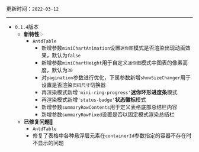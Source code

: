 更新时间：`2022-03-12`

---

- `0.1.4`版本
  - **新特性**✨
    - `AntdTable`
      - 新增参数`miniChartAnimation`设置`迷你图`模式是否渲染出现动画效果，默认为`false`
      - 新增参数`miniChartHeight`用于自定义`迷你图`模式中图表的像素高度，默认为`30`
      - 对`pagination`参数进行优化，下属参数新增`showSizeChanger`用于设置是否渲染`页码尺寸`切换器
      - 再渲染模式新增`'mini-ring-progress'`**迷你环形进度条**模式
      - 再渲染模式新增`'status-badge'`**状态徽标**模式
      - 新增参数`summaryRowContents`用于定义表格底部总结栏内容
      - 新增参数`summaryRowFixed`设置是否以固定模式渲染总结栏
  - **已修复问题**🔧
    - `AntdTable`
    - 修复了表格中各种悬浮层元素在`containerId`参数指定的容器不存在时不显示的问题